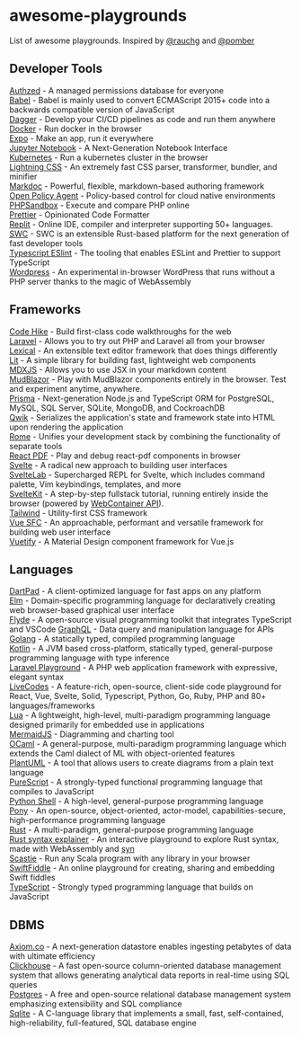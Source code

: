 # awesome-playgrounds
List of awesome playgrounds. Inspired by [@rauchg](https://twitter.com/rauchg/status/1609644281756803073) and [@pomber](https://twitter.com/pomber/status/1445808115610423296)




## Developer Tools
[Authzed](https://play.authzed.com/) - A managed permissions database for everyone  
[Babel](https://babeljs.io/repl/) - Babel is mainly used to convert ECMAScript 2015+ code into a backwards compatible version of JavaScript  
[Dagger](https://play.dagger.io) - Develop your CI/CD pipelines as code and run them anywhere  
[Docker](https://labs.play-with-docker.com/) - Run docker in the browser  
[Expo](https://snack.expo.dev/) - Make an app, run it everywhere  
[Jupyter Notebook](https://jupyter.org/try) - A Next-Generation Notebook Interface  
[Kubernetes](https://labs.play-with-k8s.com/) - Run a kubernetes cluster in the browser    
[Lightning CSS](https://lightningcss.dev/playground) - An extremely fast CSS parser, transformer, bundler, and minifier  
[Markdoc](https://markdoc.dev/sandbox) - Powerful, flexible, markdown-based authoring framework  
[Open Policy Agent](https://play.openpolicyagent.org/) - Policy-based control for cloud native environments  
[PHPSandbox](https://play.phpsandbox.io/) - Execute and compare PHP online  
[Prettier](https://prettier.io/playground/) - Opinionated Code Formatter  
[Replit](https://repl.it) - Online IDE, compiler and interpreter supporting 50+ languages.  
[SWC](https://swc.rs/playground/) - SWC is an extensible Rust-based platform for the next generation of fast developer tools  
[Typescript ESlint](https://typescript-eslint.io/play/) - The tooling that enables ESLint and Prettier to support TypeScript  
[Wordpress](https://wasm.wordpress.net/wordpress.html) - An experimental in-browser WordPress that runs without a PHP server thanks to the magic of WebAssembly



## Frameworks
[Code Hike](https://play.codehike.org/) - Build first-class code walkthroughs for the web  
[Laravel](https://laravelplayground.com/) - Allows you to try out PHP and Laravel all from your browser  
[Lexical](https://playground.lexical.dev/) - An extensible text editor framework that does things differently  
[Lit](https://lit.dev/playground/) - A simple library for building fast, lightweight web components    
[MDXJS](https://mdxjs.com/playground/) - Allows you to use JSX in your markdown content  
[MudBlazor](https://try.mudblazor.com/) - Play with MudBlazor components entirely in the browser. Test and experiment anytime, anywhere.  
[Prisma](https://playground.prisma.io/) - Next-generation Node.js and TypeScript ORM for PostgreSQL, MySQL, SQL Server, SQLite, MongoDB, and CockroachDB  
[Qwik](https://qwik.builder.io/playground/) - Serializes the application's state and framework state into HTML upon rendering the application  
[Rome](https://docs.rome.tools/playground/) - Unifies your development stack by combining the functionality of separate tools  
[React PDF](https://react-pdf-repl.vercel.app/) - Play and debug react-pdf components in browser  
[Svelte](https://svelte.dev/repl) - A radical new approach to building user interfaces  
[SvelteLab](https://www.sveltelab.dev/) - Supercharged REPL for Svelte, which includes command palette, Vim keybindings, templates, and more  
[SvelteKit](https://learn.svelte.dev/tutorial/welcome-to-svelte) - A step-by-step fullstack tutorial, running entirely inside the browser (powered by [WebContainer API](https://webcontainers.io/)).  
[Tailwind](https://play.tailwindcss.com/) - Utility-first CSS framework  
[Vue SFC](https://sfc.vuejs.org/) - An approachable, performant and versatile framework for building web user interface  
[Vuetify](https://play.vuetifyjs.com/) - A Material Design component framework for Vue.js


## Languages
[DartPad](https://dartpad.dev) - A client-optimized language for fast apps on any platform  
[Elm](https://elm-lang.org/try) - Domain-specific programming language for declaratively creating web browser-based graphical user interface  
[Flyde](https://play.flyde.dev) - A open-source visual programming toolkit that integrates TypeScript and VSCode
[GraphQL](https://graphql.org/swapi-graphql) - Data query and manipulation language for APIs  
[Golang](https://play.go.dev) - A statically typed, compiled programming language  
[Kotlin](https://play.kotlinlang.org) -  A  JVM based cross-platform, statically typed, general-purpose programming language with type inference  
[Laravel Playground](https://laravelplayground.com) - A PHP web application framework with expressive, elegant syntax  
[LiveCodes](https://livecodes.io/?new) - A feature-rich, open-source, client-side code playground for React, Vue, Svelte, Solid, Typescript, Python, Go, Ruby, PHP and 80+ languages/frameworks  
[Lua](https://www.lua.org/demo.html) - A lightweight, high-level, multi-paradigm programming language designed primarily for embedded use in applications  
[MermaidJS](https://mermaid-js.github.io/mermaid-live-editor/edit) - Diagramming and charting tool  
[OCaml](https://ocaml.org/play) - A general-purpose, multi-paradigm programming language which extends the Caml dialect of ML with object-oriented features  
[PlantUML](http://www.plantuml.com/plantuml/uml) - A tool that allows users to create diagrams from a plain text language  
[PureScript](https://try.purescript.org) - A strongly-typed functional programming language that compiles to JavaScript  
[Python Shell](https://www.python.org/shell/) - A high-level, general-purpose programming language  
[Pony](https://playground.ponylang.io/) - An open-source, object-oriented, actor-model, capabilities-secure, high-performance programming language  
[Rust](https://play.rust-lang.org/) - A multi-paradigm, general-purpose programming language  
[Rust syntax explainer](https://github.com/jrvidal/explaine.rs) - An interactive playground to explore Rust syntax, made with WebAssembly and [syn](https://crates.io/crates/syn)  
[Scastie](https://scastie.scala-lang.org) - Run any Scala program with any library in your browser  
[SwiftFiddle](https://swiftfiddle.com) - An online playground for creating, sharing and embedding Swift fiddles  
[TypeScript](https://www.typescriptlang.org/play) - Strongly typed programming language that builds on JavaScript

## DBMS
[Axiom.co](https://www.axiom.co/play) - A next-generation datastore enables ingesting petabytes of data with ultimate efficiency  
[Clickhouse](https://play.clickhouse.com/play) - A fast open-source column-oriented database management system that allows generating analytical data reports in real-time using SQL queries  
[Postgres](https://www.crunchydata.com/developers/tutorials) - A free and open-source relational database management system emphasizing extensibility and SQL compliance  
[Sqlite](https://sqlime.org/) - A C-language library that implements a small, fast, self-contained, high-reliability, full-featured, SQL database engine

